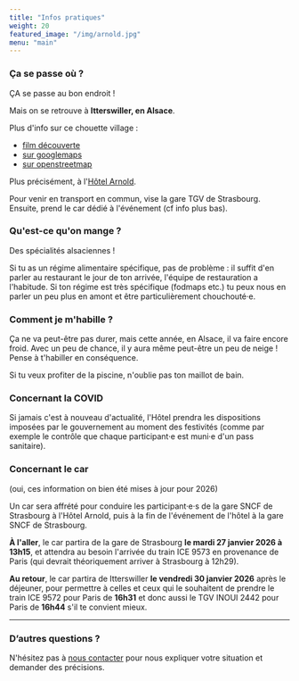 ```yaml
---
title: "Infos pratiques"
weight: 20
featured_image: "/img/arnold.jpg"
menu: "main"
---
```



### Ça se passe où ?

ÇA se passe au bon endroit !

Mais on se retrouve à **Itterswiller, en Alsace**. 

Plus d'info sur ce chouette village :
- [film découverte](http://www.itterswiller.com/)
- [sur googlemaps](https://www.google.fr/maps?hl=fr&q=itterswiller)
- [sur openstreetmap](https://www.openstreetmap.org/relation/906265)

Plus précisément, à l'[Hôtel Arnold](https://www.hotel-arnold.com/).

Pour venir en transport en commun, vise la gare TGV de Strasbourg. Ensuite,
prend le car dédié à l'événement (cf info plus bas).

### Qu'est-ce qu'on mange ?

Des spécialités alsaciennes !

Si tu as un régime alimentaire spécifique, pas de problème : il suffit d'en
parler au restaurant le jour de ton arrivée, l'équipe de restauration a l'habitude.
Si ton régime est très spécifique (fodmaps etc.) tu peux nous en parler un peu plus
en amont et être particulièrement chouchouté·e.

### Comment je m'habille ?

Ça ne va peut-être pas durer, mais cette année, en Alsace, il va faire encore froid. Avec un peu de chance,
il y aura même peut-être un peu de neige ! Pense à t'habiller en conséquence.

Si tu veux profiter de la piscine, n'oublie pas ton maillot de bain.

### Concernant la COVID

Si jamais c'est à nouveau d'actualité, l'Hôtel prendra les dispositions
imposées par le gouvernement au moment des festivités (comme par exemple le
contrôle que chaque participant·e est muni·e d'un pass sanitaire).

### Concernant le car

(oui, ces information on bien été mises à jour pour 2026)

Un car sera affrété pour conduire les participant·e·s de la gare SNCF de
Strasbourg à l'Hôtel Arnold, puis à la fin de l'événement de l'hôtel à la gare
SNCF de Strasbourg. 

**À l'aller**, le car partira de la gare de Strasbourg **le mardi 27
janvier 2026 à 13h15**, et attendra au besoin l'arrivée du train ICE 9573 en
provenance de Paris (qui devrait théoriquement arriver à Strasbourg à 12h29).

**Au retour**, le car partira de Itterswiller **le vendredi 30 janvier 2026** après le
déjeuner, pour permettre à celles et ceux qui le souhaitent de prendre le train ICE 9572 pour Paris de **16h31** 
et donc aussi le TGV INOUI 2442 pour Paris de **16h44** s'il te convient mieux.

---

### D’autres questions ?

N'hésitez pas à [nous contacter](staff-at-agileopenfrance-point-com) pour nous
expliquer votre situation et demander des précisions.
